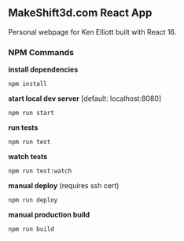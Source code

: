 ## MakeShift3d.com React App
Personal webpage for Ken Elliott built with React 16.

### NPM Commands ###

**install dependencies**

`npm install`

**start local dev server** [default: localhost:8080]

`npm run start`

**run tests**

`npm run test`

**watch tests**

`npm run test:watch`

**manual deploy** (requires ssh cert)

`npm run deploy`

**manual production build**

`npm run build`